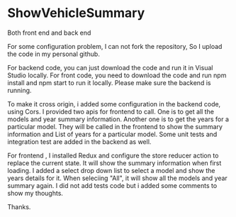 # ShowVehicleSummary
Both front end and back end

For some configuration problem, I can not fork the repository, 
So I upload the code in my personal github.

For backend code, you can just download the code and run it in Visual Studio locally.
For front code, you need to download the code and run npm install and npm start to run it locally. Please make sure the backend is running.

To make it cross origin, i added some configuration in the backend code, using Cors.
I provided two apis for frontend to call.
One is to get all the models and year summary information.
Another one is to get the years for a particular model.
They will be called in the frontend to show the summary information and List of years for a particular model.
Some unit tests and integration test are added in the backend as well.

For frontend , I installed Redux and configure the store reducer action to replace the current state.
It will show the summary information when first loading.
I added a select drop down list to select a model and show the years details for it.
When seleciing "All", it will show all the models and year summary again.
I did not add tests code but i added some comments to show my thoughts.

Thanks.

